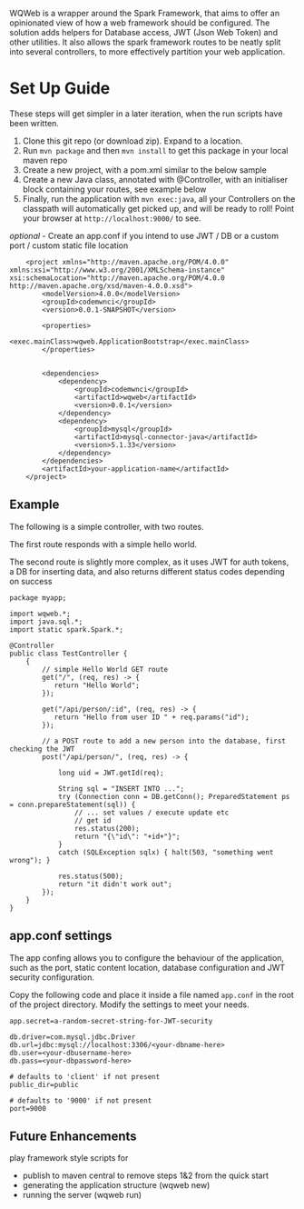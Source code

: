 WQWeb is a wrapper around the Spark Framework, that aims to offer an opinionated view of how a web framework should be configured. The solution adds helpers for Database access, JWT (Json Web Token) and other utilities. It also allows the spark framework routes to be neatly split into several controllers, to more effectively partition your web application.

# Set Up Guide #

These steps will get simpler in a later iteration, when the run scripts have been written. 

1. Clone this git repo (or download zip). Expand to a location.
2. Run `mvn package` and then `mvn install` to get this package in your local maven repo
3. Create a new project, with a pom.xml similar to the below sample
4. Create a new Java class, annotated with @Controller, with an initialiser block containing your routes, see example below
5. Finally, run the application with `mvn exec:java`, all your Controllers on the classpath will automatically get picked up, and will be ready to roll! Point your browser at `http://localhost:9000/` to see.

*optional* - Create an app.conf if you intend to use JWT / DB or a custom port / custom static file location      


        <project xmlns="http://maven.apache.org/POM/4.0.0" xmlns:xsi="http://www.w3.org/2001/XMLSchema-instance" xsi:schemaLocation="http://maven.apache.org/POM/4.0.0 http://maven.apache.org/xsd/maven-4.0.0.xsd">
            <modelVersion>4.0.0</modelVersion>
            <groupId>codemwnci</groupId>
            <version>0.0.1-SNAPSHOT</version>
              
            <properties>
                <exec.mainClass>wqweb.ApplicationBootstrap</exec.mainClass>
            </properties>

            
            <dependencies>
                <dependency>
                    <groupId>codemwnci</groupId>
                    <artifactId>wqweb</artifactId>
                    <version>0.0.1</version>
                </dependency>
                <dependency>
                    <groupId>mysql</groupId>
                    <artifactId>mysql-connector-java</artifactId>
                    <version>5.1.33</version>
                </dependency>				
            </dependencies>	
            <artifactId>your-application-name</artifactId>
        </project>  


## Example ##

The following is a simple controller, with two routes. 

The first route responds with a simple hello world. 

The second route is slightly more complex, as it uses JWT for auth tokens, a DB for inserting data, and also returns different status codes depending on success

    package myapp;

    import wqweb.*;
    import java.sql.*;
    import static spark.Spark.*;

    @Controller
    public class TestController {
        {			
            // simple Hello World GET route
            get("/", (req, res) -> { 
               return "Hello World";
            });
            
            get("/api/person/:id", (req, res) -> { 
               return "Hello from user ID " + req.params("id");
            });
		
			// a POST route to add a new person into the database, first checking the JWT
			post("/api/person/", (req, res) -> {
				
				long uid = JWT.getId(req);
				
	            String sql = "INSERT INTO ...";
	            try (Connection conn = DB.getConn(); PreparedStatement ps = conn.prepareStatement(sql)) {
	                // ... set values / execute update etc
	                // get id
	                res.status(200);
	                return "{\"id\": "+id+"}";
	            }
	            catch (SQLException sqlx) {	halt(503, "something went wrong"); }	
	            
                res.status(500);
                return "it didn't work out";
	        });
	    }
    }



## app.conf settings ##

The app confing allows you to configure the behaviour of the application, such as the port, static content location, database configuration and JWT security configuration.

Copy the following code and place it inside a file named `app.conf` in the root of the project directory. Modify the settings to meet your needs. 

    app.secret=a-random-secret-string-for-JWT-security

    db.driver=com.mysql.jdbc.Driver            
    db.url=jdbc:mysql://localhost:3306/<your-dbname-here>
    db.user=<your-dbusername-here>
    db.pass=<your-dbpassword-here>

    # defaults to 'client' if not present
    public_dir=public

    # defaults to '9000' if not present
    port=9000 


## Future Enhancements ##

play framework style scripts for
 - publish to maven central to remove steps 1&2 from the quick start
 - generating the application structure (wqweb new)
 - running the server (wqweb run)

 

